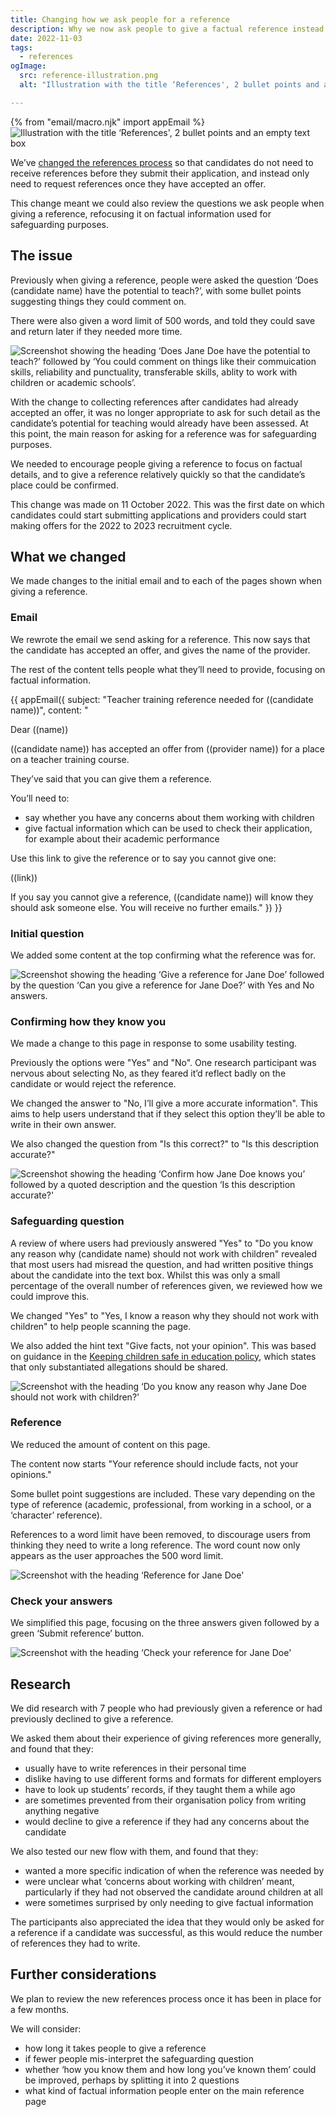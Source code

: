 ```yaml
---
title: Changing how we ask people for a reference
description: Why we now ask people to give a factual reference instead describing how the candidate would make a good teacher.
date: 2022-11-03
tags:
  - references
ogImage:
  src: reference-illustration.png
  alt: "Illustration with the title ‘References', 2 bullet points and an empty text box"

---
```

{% from "email/macro.njk" import appEmail %}
![Illustration with the title ‘References', 2 bullet points and an empty text box](reference-illustration.png)

We’ve [changed the references process](/apply-for-teacher-training/requesting-references-after-offers-have-been-accepted/) so that candidates do not need to receive references before they submit their application, and instead only need to request references once they have accepted an offer.

This change meant we could also review the questions we ask people when giving a reference, refocusing it on factual information used for safeguarding purposes.

## The issue

Previously when giving a reference, people were asked the question ‘Does (candidate name) have the potential to teach?’, with some bullet points suggesting things they could comment on.

There were also given a word limit of 500 words, and told they could save and return later if they needed more time.

![Screenshot showing the heading ‘Does Jane Doe have the potential to teach?’ followed by ‘You could comment on things like their commuication skills, reliability and punctuality, transferable skills, ablity to work with children or academic schools’.](old-reference-question.png "Previous design for reference screen")

With the change to collecting references after candidates had already accepted an offer, it was no longer appropriate to ask for such detail as the candidate’s potential for teaching would already have been assessed. At this point, the main reason for asking for a reference was for safeguarding purposes.

We needed to encourage people giving a reference to focus on factual details, and to give a reference relatively quickly so that the candidate’s place could be confirmed.

This change was made on 11 October 2022. This was the first date on which candidates could start submitting applications and providers could start making offers for the 2022 to 2023 recruitment cycle.

## What we changed

We made changes to the initial email and to each of the pages shown when giving a reference.

### Email

We rewrote the email we send asking for a reference. This now says that the candidate has accepted an offer, and gives the name of the provider.

The rest of the content tells people what they’ll need to provide, focusing on factual information.

{{ appEmail({
  subject: "Teacher training reference needed for ((candidate name))",
  content: "

Dear ((name))

((candidate name)) has accepted an offer from ((provider name)) for a place on a teacher training course.

They’ve said that you can give them a reference.

You’ll need to:

- say whether you have any concerns about them working with children
- give factual information which can be used to check their application, for example about their academic performance

Use this link to give the reference or to say you cannot give one:

((link))

If you say you cannot give a reference, ((candidate name)) will know they should ask someone else. You will receive no further emails."
}) }}

### Initial question

We added some content at the top confirming what the reference was for.

![Screenshot showing the heading ‘Give a reference for Jane Doe’ followed by the question ‘Can you give a reference for Jane Doe?’ with Yes and No answers.](initial-question.png)

### Confirming how they know you

We made a change to this page in response to some usability testing.

Previously the options were "Yes" and "No". One research participant was nervous about selecting No, as they feared it’d reflect badly on the candidate or would reject the reference.

We changed the answer to "No, I’ll give a more accurate information". This aims to help users understand that if they select this option they’ll be able to write in their own answer.

We also changed the question from "Is this correct?" to "Is this description accurate?"

![Screenshot showing the heading ‘Confirm how Jane Doe knows you’ followed by a quoted description and the question ‘Is this description accurate?'](second-question.png)

### Safeguarding question

A review of where users had previously answered "Yes" to "Do you know any reason why (candidate name) should not work with children" revealed that most users had misread the question, and had written positive things about the candidate into the text box. Whilst this was only a small percentage of the overall number of references given, we reviewed how we could improve this.

We changed "Yes" to "Yes, I know a reason why they should not work with children" to help people scanning the page.

We also added the hint text "Give facts, not your opinion". This was based on guidance in the [Keeping children safe in education policy](https://www.gov.uk/government/publications/keeping-children-safe-in-education--2), which states that only substantiated allegations should be shared.

![Screenshot with the heading ‘Do you know any reason why Jane Doe should not work with children?'](safeguarding.png)

### Reference

We reduced the amount of content on this page.

The content now starts "Your reference should include facts, not your opinions."

Some bullet point suggestions are included. These vary depending on the type of reference (academic, professional, from working in a school, or a ‘character’ reference).

References to a word limit have been removed, to discourage users from thinking they need to write a long reference. The word count now only appears as the user approaches the 500 word limit.

![Screenshot with the heading ‘Reference for Jane Doe'](reference.png)

### Check your answers

We simplified this page, focusing on the three answers given followed by a green ‘Submit reference’ button.

![Screenshot with the heading ‘Check your reference for Jane Doe'](check-answers.png)

## Research

We did research with 7 people who had previously given a reference or had previously declined to give a reference.

We asked them about their experience of giving references more generally, and found that they:

- usually have to write references in their personal time
- dislike having to use different forms and formats for different employers
- have to look up students’ records, if they taught them a while ago
- are sometimes prevented from their organisation policy from writing anything negative
- would decline to give a reference if they had any concerns about the candidate

We also tested our new flow with them, and found that they:

- wanted a more specific indication of when the reference was needed by
- were unclear what ‘concerns about working with children’ meant, particularly if they had not observed the candidate around children at all
- were sometimes surprised by only needing to give factual information

The participants also appreciated the idea that they would only be asked for a reference if a candidate was successful, as this would reduce the number of references they had to write.

## Further considerations

We plan to review the new references process once it has been in place for a few months.

We will consider:

- how long it takes people to give a reference
- if fewer people mis-interpret the safeguarding question
- whether ‘how you know them and how long you’ve known them’ could be improved, perhaps by splitting it into 2 questions
- what kind of factual information people enter on the main reference page
